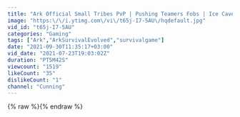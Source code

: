 ```yaml
---
title: "Ark Official Small Tribes PvP | Pushing Teamers Fobs | Ice Cave"
image: "https:\/\/i.ytimg.com\/vi\/t65j-I7-5AU\/hqdefault.jpg"
vid_id: "t65j-I7-5AU"
categories: "Gaming"
tags: ["Ark","ArkSurvivalEvolved","survivalgame"]
date: "2021-09-30T11:35:17+03:00"
vid_date: "2021-07-23T19:03:02Z"
duration: "PT5M42S"
viewcount: "1519"
likeCount: "35"
dislikeCount: "1"
channel: "Cunning"
---
```

{% raw %}{% endraw %}
